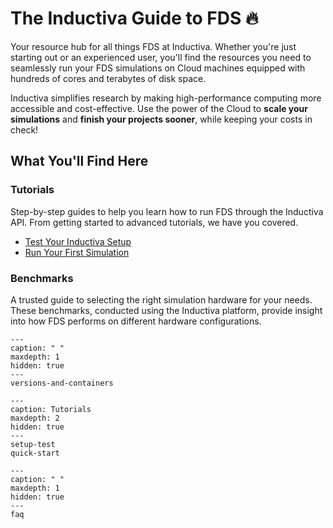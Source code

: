 # The Inductiva Guide to FDS 🔥
Your resource hub for all things FDS at Inductiva. Whether you're just starting out or an experienced user, you'll find the resources you need to seamlessly run your FDS simulations on Cloud machines equipped with hundreds of cores and terabytes of disk space.

Inductiva simplifies research by making high-performance computing more accessible and cost-effective. Use the power of the Cloud to **scale your simulations** and **finish your projects sooner**, while keeping your costs in check! 

## What You'll Find Here

### Tutorials
Step-by-step guides to help you learn how to run FDS through the Inductiva API. From getting started to advanced tutorials, we have you covered.

- [Test Your Inductiva Setup](https://inductiva.ai/guides/fds/setup-test)
- [Run Your First Simulation](https://inductiva.ai/guides/fds/quick-start)

### Benchmarks
A trusted guide to selecting the right simulation hardware for your needs. These benchmarks, conducted using the Inductiva platform, provide insight into how FDS performs on different hardware configurations.

```{toctree}
---
caption: " "
maxdepth: 1
hidden: true
---
versions-and-containers
```

```{toctree}
---
caption: Tutorials
maxdepth: 2
hidden: true
---
setup-test
quick-start
```

```{toctree}
---
caption: " "
maxdepth: 1
hidden: true
---
faq
```
